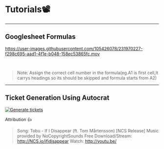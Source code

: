 # Tutorials📽️
-----
## Googlesheet Formulas

https://user-images.githubusercontent.com/105426078/231970227-f298c695-aad1-4f1e-b048-158ec53865fc.mov

<br>

> Note: Assign the correct cell number in the formula(eg.A1 is first cell,It carrys headings so its should be skipped and formula starts from A2)
-----

## Ticket Generation Using Autocrat

[![Generate tickets](http://i.imgur.com/Ot5DWAW.png)](https://youtu.be/StTqXEQ2l-Y?t=35s "Everything Is AWESOME")

Attribution 👍

> Song: Tobu - If I Disappear (ft. Tom Mårtensson) [NCS Release]
Music provided by NoCopyrightSounds
Free Download/Stream: http://NCS.io/ifidisappear
Watch: http://youtu.be/
